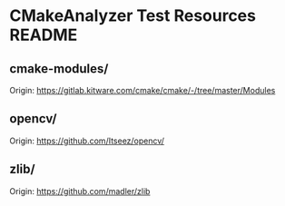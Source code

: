 CMakeAnalyzer Test Resources README
===================================

cmake-modules/
--------------

Origin: https://gitlab.kitware.com/cmake/cmake/-/tree/master/Modules

opencv/
-------

Origin: https://github.com/Itseez/opencv/

zlib/
-----

Origin: https://github.com/madler/zlib